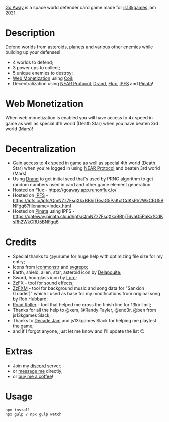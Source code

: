 [Go Away](https://martintale.itch.io/go-away) is a space world defender card game made for [js13kgames](https://js13kgames.com/entries/2021?ref=go-away) jam 2021.

# Description

Defend worlds from asteroids, planets and various other enemies while building up your defenses!

- 4 worlds to defend;
- 3 power ups to collect;
- 5 unique enemies to destroy;
- [Web Monetization](https://webmonetization.org/) using [Coil](https://coil.com/);
- Decentralization using [NEAR Protocol](https://near.org/), [Drand](https://drand.love/), [Flux](https://www.runonflux.io/), [IPFS](https://ipfs.io/) and [Pinata](https://www.pinata.cloud/)!

# Web Monetization

When web monetization is enabled you will have access to 4x speed in game as well as special 4th world (Death Star) when you have beaten 3rd world (Mars)!

# Decentralization

- Gain access to 4x speed in game as well as special 4th world (Death Star) when you're logged in using [NEAR Protocol](https://near.org/) and beaten 3rd world (Mars)
- Using [Drand](https://drand.love/) to get initial seed that's used by PRNG algorithm to get random numbers used in card and other game element generation
- Hosted on [Flux](https://www.runonflux.io/) - https://goaway.app.runonflux.io/
- Hosted on [IPFS](https://ipfs.io/) - https://ipfs.io/ipfs/QmNZz7FsqXkxBBhjT6vaG5PaKxfCdKsRh2WkCRU5BNFgq6?filename=index.html
- Hosted on [Pinata](https://www.pinata.cloud/) using IPFS - https://gateway.pinata.cloud/ipfs/QmNZz7FsqXkxBBhjT6vaG5PaKxfCdKsRh2WkCRU5BNFgq6

# Credits

- Special thanks to @yurume for huge help with optimizing file size for my entry;
- Icons from [iconmonstr](https://iconmonstr.com/) and [svgrepo](https://www.svgrepo.com/);
- Earth, shield, alien, star, asteroid icon by [Delapouite](https://delapouite.com/);
- Sword, hourglass icon by [Lorc](https://lorcblog.blogspot.com/);
- [ZzFX](https://killedbyapixel.github.io/ZzFX/) - tool for sound effects;
- [ZzFXM](https://keithclark.github.io/ZzFXM/) - tool for background music and song data for "Sanxion (Loader)" which I used as base for my modifications from original song by Rob Hubbard;
- [Road Roller](https://lifthrasiir.github.io/roadroller/) - tool that helped me cross the finish line for 13kb limit;
- Thanks for all the help to @xem, @Randy Tayler, @end3r, @ben from js13kgames Slack;
- Thanks to [Decade Jam](https://discord.gg/Fq8wFgh) and js13kgames Slack for helping me playtest the game;
- and if I forgot anyone, just let me know and I'll update the list 😉

# Extras

- Join my [discord](https://discord.gg/HBqCfc9) server;
- or [message me](https://martintale.com/about-me?ref=go-away#message-me) directly;
- or [buy me a coffee](https://ko-fi.com/martintale?ref=go-away)!

# Usage

```
npm install
npx gulp / npx gulp watch
```
